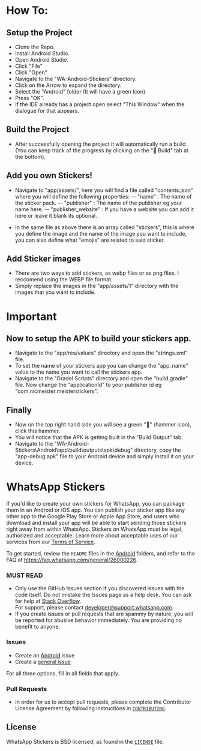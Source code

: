 # How To:

## Setup the Project
- Clone the Repo.
- Install Android Studio.
- Open Android Studio.
- Click "File"
- Click "Open"
- Navigate to the "WA-Android-Stickers" directory.
- Click on the Arrow to expand the directory.
- Select the "Android" folder (It will have a green Icon).
- Press "OK".
- If the IDE already has a project open select "This Window" when the dialogue for that appears.

## Build the Project
- After successfully opening the project it will automatically run a build (You can keep track of the progress by clicking on the "🔨 Build" tab at the bottom).

## Add you own Stickers!
- Navigate to "app/assets/", here you will find a file called "contents.json" where you will define the following properties:
-- "name" : The name of the sticker pack.
-- "publisher" : The name of the publisher eg your name here.
-- "publisher_website" : If you have a website you can add it here or leave it blank its optional.

- In the same file as above there is an array called "stickers", this is where you define the image and the name of the image you want to include, you can also define what "emojis" are related to said sticker.

## Add Sticker images
- There are two ways to add stickers, as webp files or as png files. I reccomend using the WEBP file format.
- Simply replace the images in the "app/assets/1" directory with the images that you want to include.

# Important
## Now to setup the APK to build your stickers app.
- Navigate to the "app/res/values" directory and open the "strings.xml" file.
- To set the name of your stickers app you can change the "app_name" value to the name you want to call the stickers app.
- Navigate to the "Gradel Scripts" directory and open the "build.gradle" file. Now change the "applicationId" to your publisher id eg "com.nicmeister.meisterstickers".

## Finally
- Now on the top right hand side you will see a green "🔨" (hammer icon), click this hammer.
- You will notice that the APK is getting built in the "Build Output" tab.
- Navigate to the "WA-Android-Stickers\Android\app\build\outputs\apk\debug" directory, copy the "app-debug.apk" file to your Android device and simply install it on your device.


# WhatsApp Stickers

If you'd like to create your own stickers for WhatsApp, you can package them in an Android or iOS app. You can publish your sticker app like any other app to the Google Play Store or Apple App Store, and users who download and install your app will be able to start sending those stickers right away from within WhatsApp. Stickers on WhatsApp must be legal, authorized and acceptable. Learn more about acceptable uses of our services from our [Terms of Service](https://www.whatsapp.com/legal/#terms-of-service).

To get started, review the `README` files in the [Android](https://github.com/WhatsApp/stickers/tree/master/Android) folders, and refer to the FAQ at https://faq.whatsapp.com/general/26000226.

### MUST READ
- Only use the GitHub Issues section if you discovered issues with the code itself. Do not mistake the Issues page as a help desk. You can ask for help at [Stack Overflow](https://stackoverflow.com/).  
For support, please contact <developer@support.whatsapp.com>.
- If you create issues or pull requests that are spammy by nature, you will be reported for abusive behavior immediately. You are providing no benefit to anyone.

### Issues
- Create an [Android](https://github.com/WhatsApp/stickers/issues/new?template=android.md) issue
- Create a [general issue](https://github.com/WhatsApp/stickers/issues/new?template=general.md)

For all three options, fill in all fields that apply.

### Pull Requests
- In order for us to accept pull requests, please complete the Contributor License Agreement by following instructions in [`CONTRIBUTING`](https://github.com/WhatsApp/stickers/blob/master/CONTRIBUTING.md).

## License
WhatsApp Stickers is BSD licensed, as found in the [`LICENSE`](https://github.com/WhatsApp/stickers/blob/master/LICENSE) file.